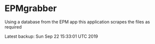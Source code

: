 # EPMgrabber
Using a database from the EPM app this application scrapes the files as required


Latest backup: Sun Sep 22 15:33:01 UTC 2019
